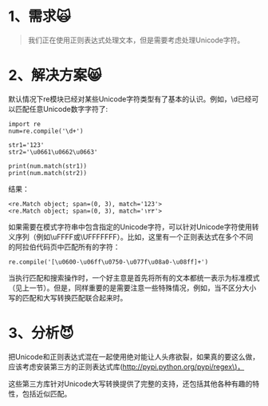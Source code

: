 # 1、需求🙀

> 我们正在使用正则表达式处理文本，但是需要考虑处理Unicode字符。

# 2、解决方案😸

默认情况下re模块已经对某些Unicode字符类型有了基本的认识。例如，\d已经可以匹配任意Unicode数字字符了:

```
import re
num=re.compile('\d+')

str1='123'
str2='\u0661\u0662\u0663'

print(num.match(str1))
print(num.match(str2))
```

结果：

```
<re.Match object; span=(0, 3), match='123'>
<re.Match object; span=(0, 3), match='١٢٣'>
```

如果需要在模式字符串中包含指定的Unicode字符，可以针对Unicode字符使用转义序列（例如\uFFFF或\UFFFFFFF）。比如，这里有一个正则表达式在多个不同的阿拉伯代码页中匹配所有的字符：

```
re.compile('[\u0600-\u06ff\u0750-\u077f\u08a0-\u08ff]+')
```

当执行匹配和搜索操作时，一个好主意是首先将所有的文本都统一表示为标准模式（见上一节）。但是，同样重要的是需要注意一些特殊情况，例如，当不区分大小写的匹配和大写转换匹配联合起来时。

# 3、分析😈

把Unicode和正则表达式混在一起使用绝对能让人头疼欲裂，如果真的要这么做，应该考虑安装第三方的正则表达式库\([http://pypi.python.org/pypi/regex\)，](http://pypi.python.org/pypi/regex)

这些第三方库针对Unicode大写转换提供了完整的支持，还包括其他各种有趣的特性，包括近似匹配。

